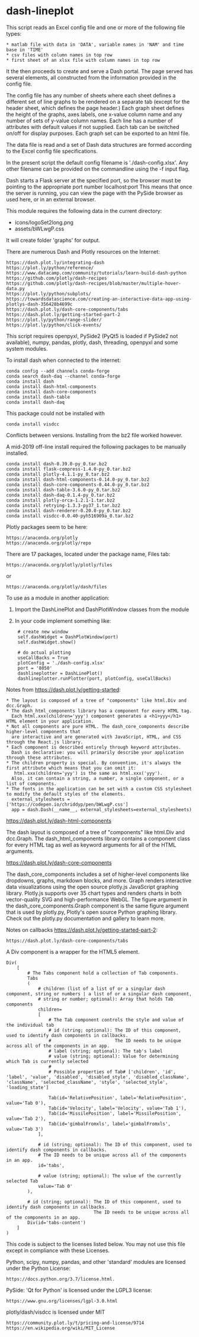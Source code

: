 # dash-lineplot


This script reads an Excel config file and one or more of the following file types:
    
    * matlab file with data in 'DATA', variable names in 'NAM' and time base in 'TIME'
    * csv files with column names in top row
    * first sheet of an xlsx file with column names in top row
    
It the then proceeds to create and serve a Dash portal. 
The page served has several elements, all constructed from the 
information provided in the config file.

The config file has any number of sheets where each sheet defines
a different set of line graphs to be rendered on a separate tab 
(except for the header sheet, which defines the page header.)
Each graph sheet defines the height of the graphs, axes labels,
one x-value column name and any number of sets of y-value column names.
Each line has a number of attributes with default values if not supplied.
Each tab can be switched on/off for display purposes.
Each graph set can be exported to an html file.

The data file is read and a set of Dash data structures are formed
according to the Excel config file specifications.

In the present script the default config filename is './dash-config.xlsx'.
Any other filename can be provided on the commandline using the -f input flag.

Dash starts a Flask server at the specified port, so the browser must be 
pointing to the appropriate port number
localhost:port
This means that once the server is running, you can view the page with 
the PySide browser as used here, or in an external browser.

This module requires the following data in the current directory:

  * icons/logoSet2long.png
  * assets/bWLwgP.css

It will create folder 'graphs' for output. 

There are numerous Dash and Plotly resources on the Internet: 

    https://dash.plot.ly/integrating-dash
    https://plot.ly/python/reference/
    https://www.datacamp.com/community/tutorials/learn-build-dash-python
    https://github.com/plotly/dash-recipes
    https://github.com/plotly/dash-recipes/blob/master/multiple-hover-data.py
    https://plot.ly/python/subplots/
    https://towardsdatascience.com/creating-an-interactive-data-app-using-plotlys-dash-356428b4699c
    https://dash.plot.ly/dash-core-components/tabs
    https://dash.plot.ly/getting-started-part-2
    https://plot.ly/python/range-slider/
    https://plot.ly/python/click-events/

This script requires openpyxl, PySide2 (PyQt5 is loaded if PySide2 not available), numpy, 
pandas, plotly, dash, threading, openpyxl and some system modules.

To install dash when connected to the internet:

    conda config --add channels conda-forge
    conda search dash-daq --channel conda-forge
    conda install dash
    conda install dash-html-components
    conda install dash-core-components
    conda install dash-table
    conda install dash-daq

This package could not be installed with 

    conda install visdcc
    
Conflicts between versions. Installing from the bz2 file worked however.

A mid-2019 off-line install required the following packages to be manually installed.

    conda install dash-0.39.0-py_0.tar.bz2
    conda install flask-compress-1.4.0-py_0.tar.bz2
    conda install plotly-4.1.1-py_0.tar.bz2
    conda install dash-html-components-0.14.0-py_0.tar.bz2
    conda install dash-core-components-0.44.0-py_0.tar.bz2
    conda install dash-table-3.6.0-py_0.tar.bz2
    conda install dash-daq-0.1.4-py_0.tar.bz2
    conda install plotly-orca-1.2.1-1.tar.bz2
    conda install retrying-1.3.3-py37_1.tar.bz2
    conda install dash-renderer-0.20.0-py_0.tar.bz2
    conda install visdcc-0.0.40-pyh516909a_0.tar.bz2

Plotly packages seem to be here:  

    https://anaconda.org/plotly  
    https://anaconda.org/plotly/repo  

There are 17 packages, located under the package name, Files tab:

    https://anaconda.org/plotly/plotly/files  
    
or   

    https://anaconda.org/plotly/dash/files 

To use as a module in another application:

1. Import the DashLinePlot and DashPlotWindow classes from the module
   
1. In your code implement something like:

        # create new window
        self.dashWidget = DashPlotWindow(port)
        self.dashWidget.show()

        # do actual plotting
        useCallBacks = True
        plotConfig = './dash-config.xlsx'
        port = '8050' 
        dashlineplotter = DashLinePlot()
        dashlineplotter.runPlotter(port, plotConfig, useCallBacks)

Notes from https://dash.plot.ly/getting-started:

    * The layout is composed of a tree of "components" like html.Div and dcc.Graph.
    * The dash_html_components library has a component for every HTML tag. 
      Each html.xxx(children='yyy') component generates a <h1>yyy</h1> HTML element in your application.
    * Not all components are pure HTML. The dash_core_components describe higher-level components that 
      are interactive and are generated with JavaScript, HTML, and CSS through the React.js library.
    * Each component is described entirely through keyword attributes. 
      Dash is declarative: you will primarily describe your application through these attributes.
    * The children property is special. By convention, it's always the first attribute which means that you can omit it: 
       html.xxx(children='yyy') is the same as html.xxx('yyy'). 
      Also, it can contain a string, a number, a single component, or a list of components.
    * The fonts in the application can be set with a custom CSS stylesheet to modify the default styles of the elements. 
      external_stylesheets = ['https://codepen.io/chriddyp/pen/bWLwgP.css']
      app = dash.Dash(__name__, external_stylesheets=external_stylesheets)

https://dash.plot.ly/dash-html-components

The dash layout is composed of a tree of "components" like html.Div and dcc.Graph.
The dash_html_components library contains a component class for every HTML tag as well as keyword arguments 
for all of the HTML arguments.

https://dash.plot.ly/dash-core-components

The dash_core_components includes a set of higher-level components like dropdowns, graphs, markdown blocks, and more.
Graph renders interactive data visualizations using the open source plotly.js JavaScript graphing library. 
Plotly.js supports over 35 chart types and renders charts in both vector-quality SVG and high-performance WebGL.
The figure argument in the dash_core_components.Graph component is the same figure argument that is used by plotly.py, 
Plotly's open source Python graphing library. Check out the plotly.py documentation and gallery to learn more.

Notes on callbacks https://dash.plot.ly/getting-started-part-2:

    https://dash.plot.ly/dash-core-components/tabs
 
A Div component is a wrapper for the HTML5 element.
  
    Div(
        [
            # The Tabs component hold a collection of Tab components.
            Tabs
            (
                # children (list of a list of or a singular dash component, string or numbers | a list of or a singular dash component, 
                # string or number; optional): Array that holds Tab components
                children=
                [
                    # The Tab component controls the style and value of the individual tab 
                    # id (string; optional): The ID of this component, used to identify dash components in callbacks. 
                    #                        The ID needs to be unique across all of the components in an app.
                    # label (string; optional): The tab's label
                    # value (string; optional): Value for determining which Tab is currently selected
                    #
                    # Possible properties of Tab# ['children', 'id', 'label', 'value', 'disabled', 'disabled_style', 'disabled_className', 'className', 'selected_className', 'style', 'selected_style', 'loading_state']

                    Tab(id='RelativePosition', label='RelativePosition', value='Tab 0'), 
                    Tab(id='Velocity', label='Velocity', value='Tab 1'), 
                    Tab(id='MissilePosition', label='MissilePosition', value='Tab 2'), 
                    Tab(id='gimbalFromxls', label='gimbalFromxls', value='Tab 3')
                ], 

                # id (string; optional): The ID of this component, used to identify dash components in callbacks. 
                # The ID needs to be unique across all of the components in an app.
                id='tabs', 

                # value (string; optional): The value of the currently selected Tab
                value='Tab 0'
            ), 

            # id (string; optional): The ID of this component, used to identify dash components in callbacks. 
                                     The ID needs to be unique across all of the components in an app.
            Div(id='tabs-content')
        ]
    )
    
This code is subject to the licenses listed below.
You may not use this file except in compliance with these Licenses. 

Python, scipy, numpy, pandas, and other 'standard' modules are licensed under the Python License: 

    https://docs.python.org/3.7/license.html.  

PySide: 'Qt for Python' is licensed under the LGPL3 license:

    https://www.gnu.org/licenses/lgpl-3.0.html
 
plotly/dash/visdcc is licensed under MIT 

    https://community.plot.ly/t/pricing-and-license/9714
    https://en.wikipedia.org/wiki/MIT_License

